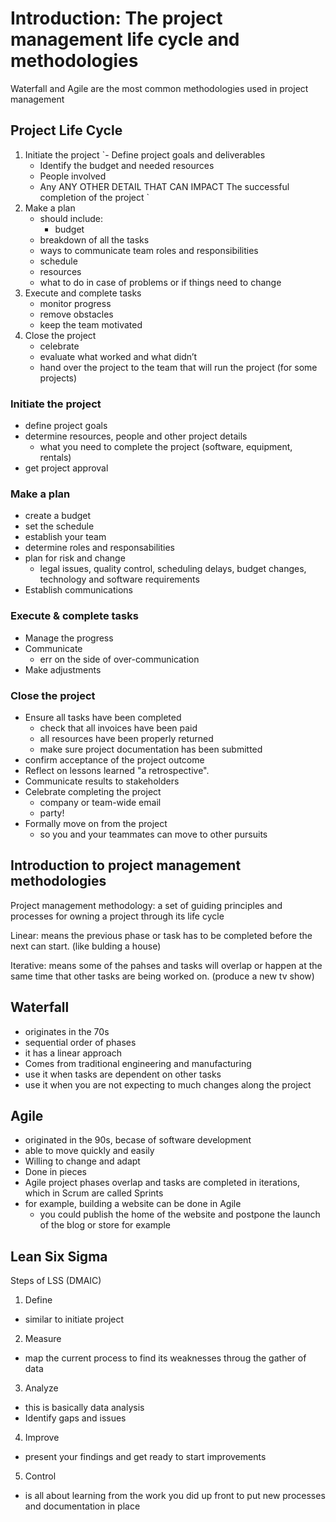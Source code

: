 # Introduction: The project management life cycle and methodologies

Waterfall and Agile are the most common methodologies used in project management

## Project Life Cycle

1.	Initiate the project
`-	Define project goals and deliverables
	-	Identify the budget and needed resources
	-	People involved
	-	Any ANY OTHER DETAIL THAT CAN IMPACT The successful completion of the project `
2.	Make a plan
	-	should include:
		-	budget
	  -	breakdown of all the tasks
	  -	ways to communicate team roles and responsibilities
	  -	schedule
	  -	resources
	  -	what to do in case of problems or if things need to change
3.	Execute and complete tasks
	-	monitor progress
	-	remove obstacles
	-	keep the team motivated
4.	Close the project
	-	celebrate 
	-	evaluate what worked and what didn’t 
	-	hand over the project to the team that will run the project (for some projects)


### Initiate the project
- define project goals
- determine resources, people and other project details
	- what you need to complete the project (software, equipment, rentals)
- get project approval

### Make a plan
- create a budget
- set the schedule
- establish your team
- determine roles and responsabilities
- plan for risk and change
	- legal issues, quality control, scheduling delays, budget changes, technology and software requirements
- Establish communications 

### Execute & complete tasks
- Manage the progress
- Communicate
	- err on the side of over-communication
- Make adjustments


### Close the project 
- Ensure all tasks have been completed
	- check that all invoices have been paid
	- all resources have been properly returned
	- make sure project documentation has been submitted
- confirm acceptance of the project outcome
- Reflect on lessons learned "a retrospective".
- Communicate results to stakeholders
- Celebrate completing the project 
	- company or team-wide email
	- party!
- Formally move on from the project
	- so you and your teammates can move to other pursuits 

## Introduction to project management methodologies

Project management methodology: a set of guiding principles and processes for owning a project through its life cycle

Linear: means the previous phase or task has to be completed before the next can start. (like bulding a house)

Iterative: means some of the pahses and tasks will overlap or happen at the same time that other tasks are being worked on. (produce a new tv show)

## Waterfall
- originates in the 70s
- sequential order of phases
- it has a linear approach
- Comes from traditional engineering and manufacturing
- use it when tasks are dependent on other tasks
- use it when you are not expecting to much changes along the project 

## Agile
- originated in the 90s, becase of software development
- able to move quickly and easily
- Willing to change and adapt
- Done in pieces
- Agile project phases overlap and tasks are completed in iterations, which in Scrum are called Sprints
- for example, building a website can be done in Agile
	- you could publish the home of the website and postpone the launch of the blog or store for example

## Lean Six Sigma

Steps of LSS (DMAIC)
1. Define
- similar to initiate project
2. Measure
- map the current process to find its weaknesses throug the gather of data
3. Analyze
- this is basically data analysis
- Identify gaps and issues
4. Improve
- present your findings and get ready to start improvements
5. Control
- is all about learning from the work you did up front to put new processes and documentation in place


